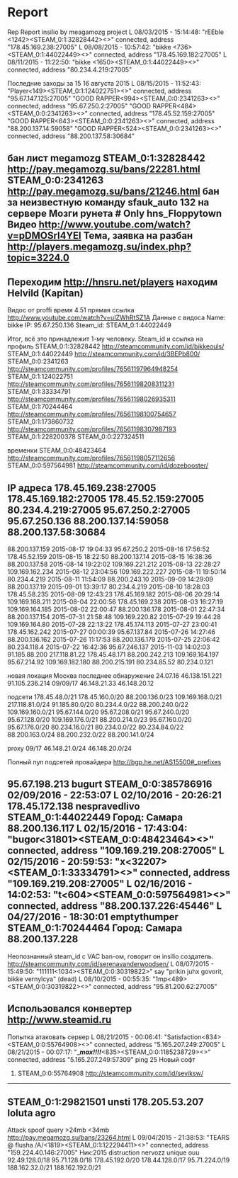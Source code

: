 # Report
Rep
Report insilio by meagamozg project
L 08/03/2015 - 15:14:48: "rEEble <jch><1242><STEAM_0:1:32828442><>" connected, address "178.45.169.238:27005"
L 08/08/2015 - 10:57:42: "bikke <insilio><736><STEAM_0:1:44022449><>" connected, address "178.45.169.182:27005"
L 08/11/2015 - 11:22:50: "bikke <insilio><1650><STEAM_0:1:44022449><>" connected, address "80.234.4.219:27005"

Последние заходы за 15 16 августа 2015
L 08/15/2015 - 11:52:43: "Player<149><STEAM_0:1:124022751><>" connected, address "95.67.147.125:27005"
"GOOD RAPPER<994><STEAM_0:0:2341263><>" connected, address "95.67.250.2:27005"
"GOOD RAPPER<484><STEAM_0:0:2341263><>" connected, address "178.45.52.159:27005"
"GOOD RAPPER<643><STEAM_0:0:2341263><>" connected, address "88.200.137.14:59058"
"GOOD RAPPER<524><STEAM_0:0:2341263><>" connected, address "88.200.137.58:30684"

бан лист megamozg
STEAM_0:1:32828442 http://pay.megamozg.su/bans/22281.html
STEAM_0:0:2341263 http://pay.megamozg.su/bans/21246.html бан за неизвестную команду sfauk_auto 132
на сервере Мозги рунета # Only hns_Floppytown Видео http://www.youtube.com/watch?v=pDMOSrl4YEI
Тема, заявка на разбан http://players.megamozg.su/index.php?topic=3224.0
-------------------------------------------------------------------------------------------------
Переходим http://hnsru.net/players  находим Helvild (Kapitan)
-------------------------------------------------------------------------------------------------
Видос от proffi время 4.51 прямая ссылка http://www.youtube.com/watch?v=uIZWhRtSZ1A
Данные с видоса
Name: bikke <insilio>
IP: 95.67.250.136
Steam_id: STEAM_0:1:44022449


Итог, всё это принадлежит 1-му человеку.
Steam_id и ссылка на профиль
STEAM_0:1:32828442 http://steamcommunity.com/id/bikkeouls/
STEAM_0:1:44022449 http://steamcommunity.com/id/3BEPb800/
STEAM_0:0:2341263 http://steamcommunity.com/profiles/76561197964948254
STEAM_0:1:124022751 http://steamcommunity.com/profiles/76561198208311231
STEAM_0:1:33334791 http://steamcommunity.com/profiles/76561198026935311
STEAM_0:1:70244464 http://steamcommunity.com/profiles/76561198100754657
STEAM_0:1:173860732 http://steamcommunity.com/profiles/76561198307987193
STEAM_0:1:228200378
STEAM_0:0:227324511

временки
STEAM_0:0:48423464 http://steamcommunity.com/profiles/76561198057112656
STEAM_0:0:597564981 http://steamcommunity.com/id/dozebooster/


IP адреса
178.45.169.238:27005
178.45.169.182:27005
178.45.52.159:27005
80.234.4.219:27005
95.67.250.2:27005
95.67.250.136
88.200.137.14:59058
88.200.137.58:30684
--------------------------------------------
88.200.137.159	2015-08-17 19:04:33
95.67.250.2	2015-08-16 17:56:52
178.45.52.159	2015-08-15 18:22:50
88.200.137.14	2015-08-15 16:38:36
88.200.137.58	2015-08-14 19:22:02
109.169.221.212	2015-08-13 22:28:27
109.169.162.234	2015-08-12 23:04:56
109.169.222.227	2015-08-11 19:50:14
80.234.4.219	2015-08-11 11:54:09
88.200.243.10	2015-09-09 14:29:09
88.200.137.19	2015-09-01 13:39:17
80.234.4.219	2015-08-10 18:28:03
178.45.58.235	2015-08-09 12:43:23
178.45.169.182	2015-08-06 20:29:14
109.169.168.211	2015-08-04 22:00:56
178.45.169.238	2015-08-03 16:27:19
109.169.164.185	2015-08-02 22:00:47
88.200.136.178	2015-08-01 22:47:34
88.200.137.154	2015-07-31 21:58:48
109.169.220.82	2015-07-29 19:44:28
109.169.164.80	2015-07-28 22:13:22
178.45.174.113	2015-07-27 23:00:41
178.45.162.242	2015-07-27 00:00:39
95.67.137.84	2015-07-26 14:27:46
88.200.136.162	2015-07-26 11:17:53
88.200.136.179	2015-07-25 22:06:42
80.234.118.4	2015-07-22 16:42:36
95.67.246.137 2015-11-03 14:02:03
91.185.88.200
217.118.81.22
178.45.48.171
88.200.242.213
109.169.164.197
95.67.214.92
109.169.182.180
88.200.215.191
80.234.85.52
80.234.0.121

новая локация Москва последнее обнаружение 24.07.16
46.138.151.221
91.105.236.214
09/09/17
46.148.21.33
46.148.20.12

подсети
178.45.48.0/21
178.45.160.0/20
88.200.136.0/23
109.169.168.0/21
217.118.81.0/24
91.185.80.0/20
80.234.4.0/22
88.200.240.0/22
109.169.160.0/21
95.67.144.0/20
95.67.208.0/21
95.67.240.0/20
95.67.128.0/20
109.169.176.0/21
88.200.214.0/23
95.67.160.0/20
95.67.176.0/20
80.234.16.0/21
80.234.0.0/22
80.234.84.0/22
88.200.163.0/24
88.200.232.0/22
88.200.141.0/24

proxy 09/17
46.148.21.0/24
46.148.20.0/24 

Полный пул подсетей провайдера http://bgp.he.net/AS15500#_prefixes

95.67.198.213 bugurt STEAM_0:0:385786916  02/09/2016 - 22:53:07
L 02/10/2016 - 20:26:21 178.45.172.138
nespravedlivo	STEAM_0:1:44022449	Город: Самара  88.200.136.117
L 02/15/2016 - 17:43:04: "bugor<31801><STEAM_0:0:48423464><>" connected, address "109.169.219.208:27005"
L 02/15/2016 - 20:59:53: "x<32207><STEAM_0:1:33334791><>" connected, address "109.169.219.208:27005"
L 02/16/2016 - 14:02:53: "t<604><STEAM_0:0:597564981><>" connected, address "88.200.137.226:45446"
L 04/27/2016 - 18:30:01 emptythumper	STEAM_0:1:70244464	Город: Самара  88.200.137.228
-------------------------------------------------------
Неопознанный steam_id с VAC ban-ом, говорит он insilio создатель.
http://steamcommunity.com/id/serenavanderwoodsen/
L 08/07/2015 - 15:49:50: "111111<1034><STEAM_0:0:30319822><CT>" say "prikin juhx govorit, bikke vernylcya" (dead)
L 08/10/2015 - 00:55:35: "1mp<489><STEAM_0:0:30319822><>" connected, address "95.81.200.62:27005"

Использовался конвертер http://www.steamid.ru
-------------------------------------------------------------------------------
Попытка атаковать сервер
L 08/21/2015 - 00:06:41: "Satisfaction<834><STEAM_0:0:55764908><>" connected, address "5.165.207.249:27005"
L 08/21/2015 - 00:07:17: "____**max!!!!**___<835><STEAM_0:0:1185238729><>" connected, address "5.165.207.249:57309"
ping 25
Новый софт
1) STEAM_0:0:55764908 http://steamcommunity.com/id/seviksw/
------------------------------------------------------
STEAM_0:1:29821501 unsti 178.205.53.207 loluta agro
-------------------------------------------------------
Attack spoof query >24mb <34mb
http://pay.megamozg.su/bans/23264.html
L 09/04/2015 - 21:38:53: "TEARS @ flusha /A/<1819><STEAM_0:1:122294411><>" connected, address "159.224.40.146:27005"
Ник:2015 distruction nervozz unique ouu
92.49.128.0/18
95.71.128.0/18
178.45.192.0/20
178.44.128.0/17
95.71.224.0/19
188.162.32.0/21
188.162.192.0/21
